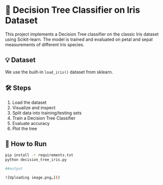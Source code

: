 # 🌸 Decision Tree Classifier on Iris Dataset

This project implements a Decision Tree classifier on the classic Iris dataset using Scikit-learn. The model is trained and evaluated on petal and sepal measurements of different Iris species.

## 💡 Dataset
We use the built-in `load_iris()` dataset from sklearn.

## 🛠 Steps
1. Load the dataset
2. Visualize and inspect
3. Split data into training/testing sets
4. Train a Decision Tree Classifier
5. Evaluate accuracy
6. Plot the tree

## 🔧 How to Run

```bash
pip install -r requirements.txt
python decision_tree_iris.py

##output

![Uploading image.png…]()


